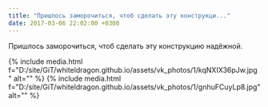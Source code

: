 ```yaml
---
title: "Пришлось заморочиться, чтоб сделать эту конструкци..."
date: 2017-03-06 22:02:00 +0300
---
```


Пришлось заморочиться, чтоб сделать эту конструкцию надёжной.


{% include media.html f="D:/site/GiT/whiteldragon.github.io/assets/vk_photos/1/kqNXIX36pJw.jpg" alt="" %}
{% include media.html f="D:/site/GiT/whiteldragon.github.io/assets/vk_photos/1/gnhuFCuyLp8.jpg" alt="" %}
